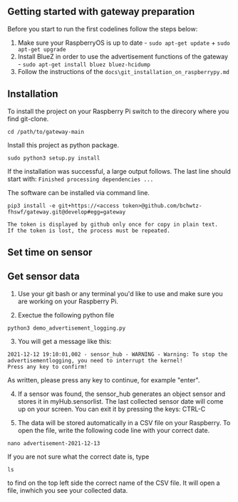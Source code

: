 ## Getting started with gateway preparation

Before you start to run the first codelines follow the steps below:
  1. Make sure your RaspberryOS is up to date
    - `sudo apt-get update` + `sudo apt-get upgrade`
  2. Install BlueZ in order to use the advertisement functions of the gateway
    - `sudo apt-get install bluez bluez-hcidump`
  3. Follow the instructions of the `docs\git_installation_on_raspberrypy.md`

## Installation

To install the project on your Raspberry Pi switch to the direcory where you find git-clone.

`cd /path/to/gateway-main`

Install this project as python package.

`sudo python3 setup.py install`

If the installation was successful, a large output follows. The last line should start with: 
`Finished processing dependencies ...`

The software can be installed via command line.

```{code-block} python
pip3 install -e git+https://<access token>@github.com/bchwtz-fhswf/gateway.git@develop#egg=gateway
```
```{admonition} Note
The token is displayed by github only once for copy in plain text.
If the token is lost, the process must be repeated.
```
## Set time on sensor


## Get sensor data

1. Use your git bash or any terminal you'd like to use and make sure you are working on your Raspberry Pi. 

2. Exectue the following python file

`python3 demo_advertisement_logging.py`

3. You will get a message like this:
```2021-12-12 19:10:00,523 - SensorGatewayBleak - WARNING - Abort workloop task via timeout()!
2021-12-12 19:10:01,002 - sensor_hub - WARNING - Warning: To stop the advertisementlogging, you need to interrupt the kernel!
Press any key to confirm!
```
  As written, please press any key to continue, for example "enter". 

4. If a sensor was found, the sensor_hub generates an object sensor and stores it in myHub.sensorlist. The last collected sensor date will come up on your screen. You can exit it by pressing the keys: CTRL-C

5. The data will be stored automatically in a CSV file on your Raspberry. To open the file, write the following code line with your correct date.

`nano advertisement-2021-12-13`

If you are not sure what the correct date is, type

`ls`

to find on the top left side the correct name of the CSV file.
It will open a file, inwhich you see your collected data. 